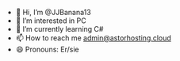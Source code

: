 - 👋 Hi, I’m @JJBanana13
- 👀 I’m interested in PC
- 🌱 I’m currently learning C#
- 📫 How to reach me admin@astorhosting.cloud
- 😄 Pronouns: Er/sie
